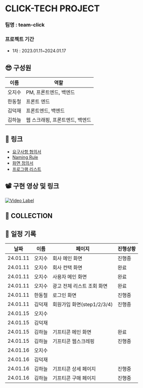 # CLICK-TECH PROJECT
### 팀명 : team-click
### 프로젝트 기간
- 1차 : 2023.01.11~2024.01.17

## 😎 구성원
|이름|역할|
|--|--|
|오지수|PM, 프론트엔드, 백엔드|
|한동철|프론트 엔드|
|김덕재|프론트엔드, 백엔드|
|김하늘|웹 스크래핑, 프론트엔드, 백엔드|


## 🔗 링크
- [요구사항 협의서](https://docs.google.com/spreadsheets/d/1X8P04WVEI0UHHBgwnm6sdEGvcQMMdDbG/edit#gid=1451597086)
- [Naming Rule](https://docs.google.com/spreadsheets/d/1Wv_UeDGFgwWSKbVt_ljegem_74iAO51d/edit#gid=1553145129)
- [화면 정의서](https://app.diagrams.net/#G1gkcP13qSXsKN-8vhqlf_jbOyH3H1UWe8)
- [프로그램 리스트](https://docs.google.com/spreadsheets/d/1PkNy5FeMStLbZLwcCxHNW4hD4sRn7vET/edit#gid=389956398)
## 📽 구현 영상 및 링크

[![Video Label](http://img.youtube.com/vi/8B56RWcd8kA/0.jpg)](https://youtu.be/8B56RWcd8kA)

## 🎁 COLLECTION


## 🎋 일정 기록
|날짜|이름|페이지|진행상황|
|--|--|--|--|
|24.01.11|오지수|회사 메인 화면|진행중|
|24.01.11|오지수|회사 컨택 화면|완료|
|24.01.11|오지수|사용자 메인 화면|완료|
|24.01.11|오지수|광고 전체 리스트 조회 화면|완료|
|24.01.11|한동철|로그인 화면|진행중|
|24.01.11|김덕재|회원가입 화면(step1/2/3/4) |진행중|
|24.01.15|오지수| | |
|24.01.15|김덕재| | |
|24.01.15|김하늘|기프티콘 메인 화면|완료|
|24.01.15|김하늘|기프티콘 웹스크레핑|진행중|
|24.01.16|오지수| | |
|24.01.16|김덕재| | |
|24.01.16|김하늘|기프티콘 상세 페이지|진행중|
|24.01.16|김하늘|기프티콘 구매 페이지|진행중|
